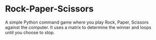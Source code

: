 # Rock-Paper-Scissors
A simple Python command game where you play Rock, Paper, Scissors against the computer. It uses a matrix to determine the winner and loops until you choose to stop.
